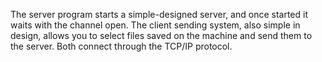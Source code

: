 The server program starts a simple-designed server, and once started it waits with the channel open. 
The client sending system, also simple in design, allows you to select files saved on the machine and send them to the server.
Both connect through the TCP/IP protocol.
